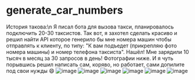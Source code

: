 # generate_car_numbers
История такова:\n
Я писал бота для вызова такси, планировалось подключить 20-30 таксистов. Так вот, я захотел сделать красиво и решил найти API которое генерило бы мне номера машин чтобы отправлять к клиенту, по типу: "К вам подъедет (прикрепляю фото номера машины) и номер телефона таксиста". Нашёл! Мне зарядили 10 тысяч в месяц за 30 запросов в день! Фотографии ниже. И я чуть порывшись решил написать сам, коряво, но работает, сами допилите под свои нужды 😄
![image](https://user-images.githubusercontent.com/109212143/197746581-badb4fe0-5a71-4214-969c-c36a6a6cc6fd.png)
![image](https://user-images.githubusercontent.com/109212143/197748242-59bda4db-d770-4bd8-8532-4e740627b0e3.png)
![image](https://user-images.githubusercontent.com/109212143/197748280-a85ed7cb-6e7c-42dd-912f-40b90c3452ac.png)
![image](https://user-images.githubusercontent.com/109212143/197748298-0f20514c-4efa-459c-9c4f-2bd43f4c8095.png)
![image](https://user-images.githubusercontent.com/109212143/197748346-058b53a2-310e-4987-a647-fac5aaeb5a6a.png)
![image](https://user-images.githubusercontent.com/109212143/197748371-b023fd58-e0c4-4ce5-acc0-4109be21f985.png)
